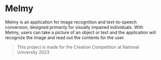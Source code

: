 # Melmy

Melmy is an application for image recognition and text-to-speech conversion, designed primarily for visually impaired individuals. With Melmy, users can take a picture of an object or text and the application will recognize the image and read out the contents for the user.

 > This project is made for the Creation Competition at National University 2023
